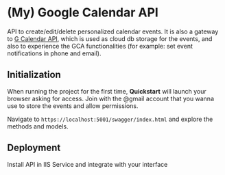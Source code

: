 # (My) Google Calendar API 

API to create/edit/delete personalized calendar events.
It is also a gateway to [G Calendar API](https://developers.google.com/calendar), which is used as cloud db storage for the events, and also to experience the GCA functionalities (for example: set event notifications in phone and email).

## Initialization

When running the project for the first time, __Quickstart__ will launch your browser asking for access. Join with the @gmail account that you wanna use to store the events and allow permissions.

Navigate to `https://localhost:5001/swagger/index.html` and explore the methods and models.

## Deployment

Install API in IIS Service and integrate with your interface
